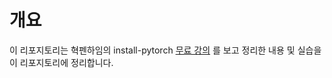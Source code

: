 # 개요

이 리포지토리는 혁펜하임의 install-pytorch [무료 강의](https://www.youtube.com/watch?v=gzJt_qjZJ7M&list=PL_iJu012NOxdhFmM2aw6bwpZTMFdsPxws) 를 보고 정리한 내용 및 실습을 이 리포지토리에 정리합니다.
